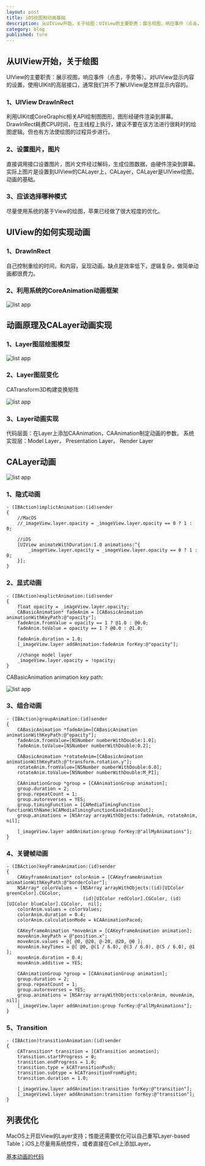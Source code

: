 ```yaml
---
layout: post
title: iOS绘图和动画基础
description: 从UIView开始，关于绘图：UIView的主要职责：展示视图，响应事件（点击，手势等）。对UIView显示内容的设置，使用UIKit的高层接口，通常我们并不了解UIView是怎样显示内容的。
category: blog
published: ture
---
```


## 从UIView开始，关于绘图

UIView的主要职责：展示视图，响应事件（点击，手势等）。对UIView显示内容的设置，使用UIKit的高层接口，通常我们并不了解UIView是怎样显示内容的。

### 1、UIView DrawInRect

利用UIKit或CoreGraphic相关API绘制图图形，图形经硬件渲染到屏幕。DrawInRect耗费CPU时间，在主线程上执行，建议不要在该方法进行很耗时的绘图逻辑。但也有方法使绘图的过程异步进行。

### 2、设置图片，图片

直接调用接口设置图片，图片文件经过解码，生成位图数据，由硬件渲染到屏幕。实际上图片是设置到UIView的CALayer上，CALayer，CALayer是UIView绘图，动画的基础。

### 3、应该选择哪种模式

尽量使用系统的基于View的绘图，苹果已经做了很大程度的优化。


## UIView的如何实现动画

### 1、DrawInRect
	
自己控制重绘的时间，和内容，呈现动画。缺点是效率低下，逻辑复杂，做简单动画都很费力。

### 2、利用系统的CoreAnimation动画框架

![list app](/images/tech/iOSDrawingAnimation/core_animation.png)


## 动画原理及CALayer动画实现

### 1、Layer图层绘图模型

![list app](/images/tech/iOSDrawingAnimation/layer_drawing.png)

### 2、Layer图层变化

CATransform3D构建变换矩阵

![list app](/images/tech/iOSDrawingAnimation/transform_matrix.png)

### 3、Layer动画实现

代码层面：在Layer上添加CAAnimation，CAAnimation制定动画的参数。
系统实现层：Model Layer， Presentation Layer， Render Layer


## CALayer动画

![list app](/images/tech/iOSDrawingAnimation/animation_class.png)

### 1、隐式动画

	- (IBAction)implictAnimation:(id)sender
	{
	    //MacOS
	    //_imageView.layer.opacity = _imageView.layer.opacity == 0 ? 1 : 0;

	    //iOS
	    [UIView animateWithDuration:1.0 animations:^{
	        _imageView.layer.opacity = _imageView.layer.opacity == 0 ? 1 : 0;
	    }];
	}

### 2、显式动画

	- (IBAction)explictAnimation:(id)sender
	{
	    float opacity = _imageView.layer.opacity;
	    CABasicAnimation* fadeAnim = [CABasicAnimation animationWithKeyPath:@"opacity"];
	    fadeAnim.fromValue = opacity == 1 ? @1.0 : @0.0;
	    fadeAnim.toValue = opacity == 1 ? @0.0 : @1.0;

	    fadeAnim.duration = 1.0;
	    [_imageView.layer addAnimation:fadeAnim forKey:@"opacity"];
	    
	    //change model layer
	    _imageView.layer.opacity = !opacity;
	}

CABasicAnimation animation key path:

![list app](/images/tech/iOSDrawingAnimation/animation_keypath.png)

### 3、组合动画

	- (IBAction)groupAnimation:(id)sender
	{
	    CABasicAnimation *fadeAnim=[CABasicAnimation animationWithKeyPath:@"opacity"];
	    fadeAnim.fromValue=[NSNumber numberWithDouble:1.0];
	    fadeAnim.toValue=[NSNumber numberWithDouble:0.2];
	    
	    CABasicAnimation *rotateAnim=[CABasicAnimation animationWithKeyPath:@"transform.rotation.y"];
	    rotateAnim.fromValue=[NSNumber numberWithDouble:0.0];
	    rotateAnim.toValue=[NSNumber numberWithDouble:M_PI];
	    
	    CAAnimationGroup *group = [CAAnimationGroup animation];
	    group.duration = 2;
	    group.repeatCount = 1;
	    group.autoreverses = YES;
	    group.timingFunction = [CAMediaTimingFunction functionWithName:kCAMediaTimingFunctionEaseInEaseOut];
	    group.animations = [NSArray arrayWithObjects:fadeAnim, rotateAnim, nil];
	    
	    [_imageView.layer addAnimation:group forKey:@"allMyAnimations"];
	}

### 4、关键帧动画

	- (IBAction)keyFrameAnimation:(id)sender
	{
	    CAKeyframeAnimation* colorAnim = [CAKeyframeAnimation animationWithKeyPath:@"borderColor"];
	    NSArray* colorValues = [NSArray arrayWithObjects:(id)[UIColor greenColor].CGColor,
	                            (id)[UIColor redColor].CGColor, (id)[UIColor blueColor].CGColor,  nil];
	    colorAnim.values = colorValues;
	    colorAnim.duration = 0.4;
	    colorAnim.calculationMode = kCAAnimationPaced;
	    
	    CAKeyframeAnimation *moveAnim = [CAKeyframeAnimation animation];
	    moveAnim.keyPath = @"position.x";
	    moveAnim.values = @[ @0, @20, @-20, @20, @0 ];
	    moveAnim.keyTimes = @[ @0, @(1 / 6.0), @(3 / 6.0), @(5 / 6.0), @1 ];
	    moveAnim.duration = 0.4;
	    moveAnim.additive = YES;
	    
	    CAAnimationGroup *group = [CAAnimationGroup animation];
	    group.duration = 2;
	    group.repeatCount = 1;
	    group.autoreverses = YES;
	    group.animations = [NSArray arrayWithObjects:colorAnim, moveAnim, nil];
	    [_imageView.layer addAnimation:group forKey:@"allMyAnimations"];
	}

### 5、Transition

	- (IBAction)transitionAnimation:(id)sender
	{
	    CATransition* transition = [CATransition animation];
	    transition.startProgress = 0;
	    transition.endProgress = 1.0;
	    transition.type = kCATransitionPush;
	    transition.subtype = kCATransitionFromRight;
	    transition.duration = 1.0;
	    
	    [_imageView.layer addAnimation:transition forKey:@"transition"];
	    [_imageView1.layer addAnimation:transition forKey:@"transition"];
	}

## 列表优化

MacOS上开启View的Layer支持；性能还需要优化可以自己重写Layer-based Table；iOS上尽量用系统控件，或者直接在Cell上添加Layer。

[基本动画的代码][1]

[1]: https://github.com/nilsun/CoreAnimationTutorial